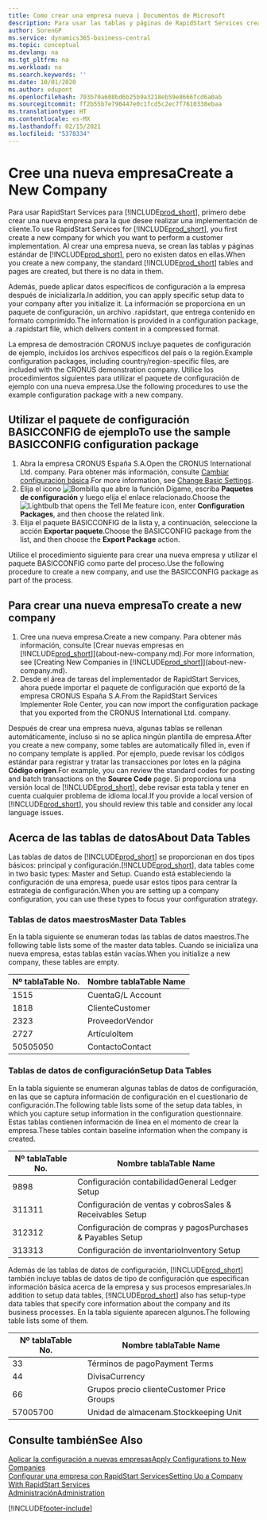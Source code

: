 ```yaml
---
title: Como crear una empresa nueva | Documentos de Microsoft
description: Para usar las tablas y páginas de RapidStart Services creadas que no tienen datos.
author: SorenGP
ms.service: dynamics365-business-central
ms.topic: conceptual
ms.devlang: na
ms.tgt_pltfrm: na
ms.workload: na
ms.search.keywords: ''
ms.date: 10/01/2020
ms.author: edupont
ms.openlocfilehash: 703b70a608bd6b25b9a3218eb59e8666fcd6a0ab
ms.sourcegitcommit: ff2b55b7e790447e0c1fcd5c2ec7f7610338ebaa
ms.translationtype: HT
ms.contentlocale: es-MX
ms.lasthandoff: 02/15/2021
ms.locfileid: "5378334"
---
```

# <a name="create-a-new-company"></a><span data-ttu-id="cf5d9-103">Cree una nueva empresa</span><span class="sxs-lookup"><span data-stu-id="cf5d9-103">Create a New Company</span></span>
<span data-ttu-id="cf5d9-104">Para usar RapidStart Services para [!INCLUDE[prod_short](includes/prod_short.md)], primero debe crear una nueva empresa para la que desee realizar una implementación de cliente.</span><span class="sxs-lookup"><span data-stu-id="cf5d9-104">To use RapidStart Services for [!INCLUDE[prod_short](includes/prod_short.md)], you first create a new company for which you want to perform a customer implementation.</span></span> <span data-ttu-id="cf5d9-105">Al crear una empresa nueva, se crean las tablas y páginas estándar de [!INCLUDE[prod_short](includes/prod_short.md)], pero no existen datos en ellas.</span><span class="sxs-lookup"><span data-stu-id="cf5d9-105">When you create a new company, the standard [!INCLUDE[prod_short](includes/prod_short.md)] tables and pages are created, but there is no data in them.</span></span>

<span data-ttu-id="cf5d9-106">Además, puede aplicar datos específicos de configuración a la empresa después de inicializarla.</span><span class="sxs-lookup"><span data-stu-id="cf5d9-106">In addition, you can apply specific setup data to your company after you initialize it.</span></span> <span data-ttu-id="cf5d9-107">La información se proporciona en un paquete de configuración, un archivo .rapidstart, que entrega contenido en formato comprimido.</span><span class="sxs-lookup"><span data-stu-id="cf5d9-107">The information is provided in a configuration package, a .rapidstart file, which delivers content in a compressed format.</span></span>  

<span data-ttu-id="cf5d9-108">La empresa de demostración CRONUS incluye paquetes de configuración de ejemplo, incluidos los archivos específicos del país o la región.</span><span class="sxs-lookup"><span data-stu-id="cf5d9-108">Example configuration packages, including country/region-specific files, are included with the CRONUS demonstration company.</span></span> <span data-ttu-id="cf5d9-109">Utilice los procedimientos siguientes para utilizar el paquete de configuración de ejemplo con una nueva empresa.</span><span class="sxs-lookup"><span data-stu-id="cf5d9-109">Use the following procedures to use the example configuration package with a new company.</span></span>  

## <a name="to-use-the-sample-basicconfig-configuration-package"></a><span data-ttu-id="cf5d9-110">Utilizar el paquete de configuración BASICCONFIG de ejemplo</span><span class="sxs-lookup"><span data-stu-id="cf5d9-110">To use the sample BASICCONFIG configuration package</span></span>  
1. <span data-ttu-id="cf5d9-111">Abra la empresa CRONUS España S.A.</span><span class="sxs-lookup"><span data-stu-id="cf5d9-111">Open the CRONUS International Ltd. company.</span></span> <span data-ttu-id="cf5d9-112">Para obtener más información, consulte [Cambiar configuración básica](ui-change-basic-settings.md).</span><span class="sxs-lookup"><span data-stu-id="cf5d9-112">For more information, see [Change Basic Settings](ui-change-basic-settings.md).</span></span>
2. <span data-ttu-id="cf5d9-113">Elija el icono ![Bombilla que abre la función Dígame](media/ui-search/search_small.png "Dígame qué desea hacer"), escriba **Paquetes de configuración** y luego elija el enlace relacionado.</span><span class="sxs-lookup"><span data-stu-id="cf5d9-113">Choose the ![Lightbulb that opens the Tell Me feature](media/ui-search/search_small.png "Tell me what you want to do") icon, enter **Configuration Packages**, and then choose the related link.</span></span>  
3. <span data-ttu-id="cf5d9-114">Elija el paquete BASICCONFIG de la lista y, a continuación, seleccione la acción **Exportar paquete**.</span><span class="sxs-lookup"><span data-stu-id="cf5d9-114">Choose the BASICCONFIG package from the list, and then choose the **Export Package** action.</span></span>  

<span data-ttu-id="cf5d9-115">Utilice el procedimiento siguiente para crear una nueva empresa y utilizar el paquete BASICCONFIG como parte del proceso.</span><span class="sxs-lookup"><span data-stu-id="cf5d9-115">Use the following procedure to create a new company, and use the BASICCONFIG package as part of the process.</span></span>  

## <a name="to-create-a-new-company"></a><span data-ttu-id="cf5d9-116">Para crear una nueva empresa</span><span class="sxs-lookup"><span data-stu-id="cf5d9-116">To create a new company</span></span>  
1. <span data-ttu-id="cf5d9-117">Cree una nueva empresa.</span><span class="sxs-lookup"><span data-stu-id="cf5d9-117">Create a new company.</span></span> <span data-ttu-id="cf5d9-118">Para obtener más información, consulte [Crear nuevas empresas en [!INCLUDE[prod_short](includes/prod_short.md)]](about-new-company.md).</span><span class="sxs-lookup"><span data-stu-id="cf5d9-118">For more information, see [Creating New Companies in [!INCLUDE[prod_short](includes/prod_short.md)]](about-new-company.md).</span></span>
2. <span data-ttu-id="cf5d9-119">Desde el área de tareas del implementador de RapidStart Services, ahora puede importar el paquete de configuración que exportó de la empresa CRONUS España S.A.</span><span class="sxs-lookup"><span data-stu-id="cf5d9-119">From the RapidStart Services Implementer Role Center, you can now import the configuration package that you exported from the CRONUS International Ltd. company.</span></span>

<span data-ttu-id="cf5d9-120">Después de crear una empresa nueva, algunas tablas se rellenan automáticamente, incluso si no se aplica ningún plantilla de empresa.</span><span class="sxs-lookup"><span data-stu-id="cf5d9-120">After you create a new company, some tables are automatically filled in, even if no company template is applied.</span></span> <span data-ttu-id="cf5d9-121">Por ejemplo, puede revisar los códigos estándar para registrar y tratar las transacciones por lotes en la página **Código origen**.</span><span class="sxs-lookup"><span data-stu-id="cf5d9-121">For example, you can review the standard codes for posting and batch transactions on the **Source Code** page.</span></span> <span data-ttu-id="cf5d9-122">Si proporciona una versión local de [!INCLUDE[prod_short](includes/prod_short.md)], debe revisar esta tabla y tener en cuenta cualquier problema de idioma local.</span><span class="sxs-lookup"><span data-stu-id="cf5d9-122">If you provide a local version of [!INCLUDE[prod_short](includes/prod_short.md)], you should review this table and consider any local language issues.</span></span>

## <a name="about-data-tables"></a><span data-ttu-id="cf5d9-123">Acerca de las tablas de datos</span><span class="sxs-lookup"><span data-stu-id="cf5d9-123">About Data Tables</span></span>
<span data-ttu-id="cf5d9-124">Las tablas de datos de [!INCLUDE[prod_short](includes/prod_short.md)] se proporcionan en dos tipos básicos: principal y configuración.</span><span class="sxs-lookup"><span data-stu-id="cf5d9-124">[!INCLUDE[prod_short](includes/prod_short.md)], data tables come in two basic types: Master and Setup.</span></span> <span data-ttu-id="cf5d9-125">Cuando está estableciendo la configuración de una empresa, puede usar estos tipos para centrar la estrategia de configuración.</span><span class="sxs-lookup"><span data-stu-id="cf5d9-125">When you are setting up a company configuration, you can use these types to focus your configuration strategy.</span></span>  

### <a name="master-data-tables"></a><span data-ttu-id="cf5d9-126">Tablas de datos maestros</span><span class="sxs-lookup"><span data-stu-id="cf5d9-126">Master Data Tables</span></span>  
<span data-ttu-id="cf5d9-127">En la tabla siguiente se enumeran todas las tablas de datos maestros.</span><span class="sxs-lookup"><span data-stu-id="cf5d9-127">The following table lists some of the master data tables.</span></span> <span data-ttu-id="cf5d9-128">Cuando se inicializa una nueva empresa, estas tablas están vacías.</span><span class="sxs-lookup"><span data-stu-id="cf5d9-128">When you initialize a new company, these tables are empty.</span></span>  

|<span data-ttu-id="cf5d9-129">Nº tabla</span><span class="sxs-lookup"><span data-stu-id="cf5d9-129">Table No.</span></span>|<span data-ttu-id="cf5d9-130">Nombre tabla</span><span class="sxs-lookup"><span data-stu-id="cf5d9-130">Table Name</span></span>|  
|-------------------|--------------------|  
|<span data-ttu-id="cf5d9-131">15</span><span class="sxs-lookup"><span data-stu-id="cf5d9-131">15</span></span>|<span data-ttu-id="cf5d9-132">Cuenta</span><span class="sxs-lookup"><span data-stu-id="cf5d9-132">G/L Account</span></span>|  
|<span data-ttu-id="cf5d9-133">18</span><span class="sxs-lookup"><span data-stu-id="cf5d9-133">18</span></span>|<span data-ttu-id="cf5d9-134">Cliente</span><span class="sxs-lookup"><span data-stu-id="cf5d9-134">Customer</span></span>|  
|<span data-ttu-id="cf5d9-135">23</span><span class="sxs-lookup"><span data-stu-id="cf5d9-135">23</span></span>|<span data-ttu-id="cf5d9-136">Proveedor</span><span class="sxs-lookup"><span data-stu-id="cf5d9-136">Vendor</span></span>|  
|<span data-ttu-id="cf5d9-137">27</span><span class="sxs-lookup"><span data-stu-id="cf5d9-137">27</span></span>|<span data-ttu-id="cf5d9-138">Artículo</span><span class="sxs-lookup"><span data-stu-id="cf5d9-138">Item</span></span>|  
|<span data-ttu-id="cf5d9-139">5050</span><span class="sxs-lookup"><span data-stu-id="cf5d9-139">5050</span></span>|<span data-ttu-id="cf5d9-140">Contacto</span><span class="sxs-lookup"><span data-stu-id="cf5d9-140">Contact</span></span>|  

### <a name="setup-data-tables"></a><span data-ttu-id="cf5d9-141">Tablas de datos de configuración</span><span class="sxs-lookup"><span data-stu-id="cf5d9-141">Setup Data Tables</span></span>  
<span data-ttu-id="cf5d9-142">En la tabla siguiente se enumeran algunas tablas de datos de configuración, en las que se captura información de configuración en el cuestionario de configuración.</span><span class="sxs-lookup"><span data-stu-id="cf5d9-142">The following table lists some of the setup data tables, in which you capture setup information in the configuration questionnaire.</span></span> <span data-ttu-id="cf5d9-143">Estas tablas contienen información de línea en el momento de crear la empresa.</span><span class="sxs-lookup"><span data-stu-id="cf5d9-143">These tables contain baseline information when the company is created.</span></span>  

|<span data-ttu-id="cf5d9-144">Nº tabla</span><span class="sxs-lookup"><span data-stu-id="cf5d9-144">Table No.</span></span>|<span data-ttu-id="cf5d9-145">Nombre tabla</span><span class="sxs-lookup"><span data-stu-id="cf5d9-145">Table Name</span></span>|  
|-------------------|--------------------|  
|<span data-ttu-id="cf5d9-146">98</span><span class="sxs-lookup"><span data-stu-id="cf5d9-146">98</span></span>|<span data-ttu-id="cf5d9-147">Configuración contabilidad</span><span class="sxs-lookup"><span data-stu-id="cf5d9-147">General Ledger Setup</span></span>|  
|<span data-ttu-id="cf5d9-148">311</span><span class="sxs-lookup"><span data-stu-id="cf5d9-148">311</span></span>|<span data-ttu-id="cf5d9-149">Configuración de ventas y cobros</span><span class="sxs-lookup"><span data-stu-id="cf5d9-149">Sales & Receivables Setup</span></span>|  
|<span data-ttu-id="cf5d9-150">312</span><span class="sxs-lookup"><span data-stu-id="cf5d9-150">312</span></span>|<span data-ttu-id="cf5d9-151">Configuración de compras y pagos</span><span class="sxs-lookup"><span data-stu-id="cf5d9-151">Purchases & Payables Setup</span></span>|  
|<span data-ttu-id="cf5d9-152">313</span><span class="sxs-lookup"><span data-stu-id="cf5d9-152">313</span></span>|<span data-ttu-id="cf5d9-153">Configuración de inventario</span><span class="sxs-lookup"><span data-stu-id="cf5d9-153">Inventory Setup</span></span>|  

<span data-ttu-id="cf5d9-154">Además de las tablas de datos de configuración, [!INCLUDE[prod_short](includes/prod_short.md)] también incluye tablas de datos de tipo de configuración que especifican información básica acerca de la empresa y sus procesos empresariales.</span><span class="sxs-lookup"><span data-stu-id="cf5d9-154">In addition to setup data tables, [!INCLUDE[prod_short](includes/prod_short.md)] also has setup-type data tables that specify core information about the company and its business processes.</span></span> <span data-ttu-id="cf5d9-155">En la tabla siguiente aparecen algunos.</span><span class="sxs-lookup"><span data-stu-id="cf5d9-155">The following table lists some of them.</span></span>  

|<span data-ttu-id="cf5d9-156">Nº tabla</span><span class="sxs-lookup"><span data-stu-id="cf5d9-156">Table No.</span></span>|<span data-ttu-id="cf5d9-157">Nombre tabla</span><span class="sxs-lookup"><span data-stu-id="cf5d9-157">Table Name</span></span>|  
|-------------------|--------------------|  
|<span data-ttu-id="cf5d9-158">3</span><span class="sxs-lookup"><span data-stu-id="cf5d9-158">3</span></span>|<span data-ttu-id="cf5d9-159">Términos de pago</span><span class="sxs-lookup"><span data-stu-id="cf5d9-159">Payment Terms</span></span>|  
|<span data-ttu-id="cf5d9-160">4</span><span class="sxs-lookup"><span data-stu-id="cf5d9-160">4</span></span>|<span data-ttu-id="cf5d9-161">Divisa</span><span class="sxs-lookup"><span data-stu-id="cf5d9-161">Currency</span></span>|  
|<span data-ttu-id="cf5d9-162">6</span><span class="sxs-lookup"><span data-stu-id="cf5d9-162">6</span></span>|<span data-ttu-id="cf5d9-163">Grupos precio cliente</span><span class="sxs-lookup"><span data-stu-id="cf5d9-163">Customer Price Groups</span></span>|  
|<span data-ttu-id="cf5d9-164">5700</span><span class="sxs-lookup"><span data-stu-id="cf5d9-164">5700</span></span>|<span data-ttu-id="cf5d9-165">Unidad de almacenam.</span><span class="sxs-lookup"><span data-stu-id="cf5d9-165">Stockkeeping Unit</span></span>|

  

## <a name="see-also"></a><span data-ttu-id="cf5d9-166">Consulte también</span><span class="sxs-lookup"><span data-stu-id="cf5d9-166">See Also</span></span>  
[<span data-ttu-id="cf5d9-167">Aplicar la configuración a nuevas empresas</span><span class="sxs-lookup"><span data-stu-id="cf5d9-167">Apply Configurations to New Companies</span></span>](admin-apply-configuration-to-new-companies.md)  
[<span data-ttu-id="cf5d9-168">Configurar una empresa con RapidStart Services</span><span class="sxs-lookup"><span data-stu-id="cf5d9-168">Setting Up a Company With RapidStart Services</span></span>](admin-set-up-a-company-with-rapidstart.md)  
[<span data-ttu-id="cf5d9-169">Administración</span><span class="sxs-lookup"><span data-stu-id="cf5d9-169">Administration</span></span>](admin-setup-and-administration.md)


[!INCLUDE[footer-include](includes/footer-banner.md)]